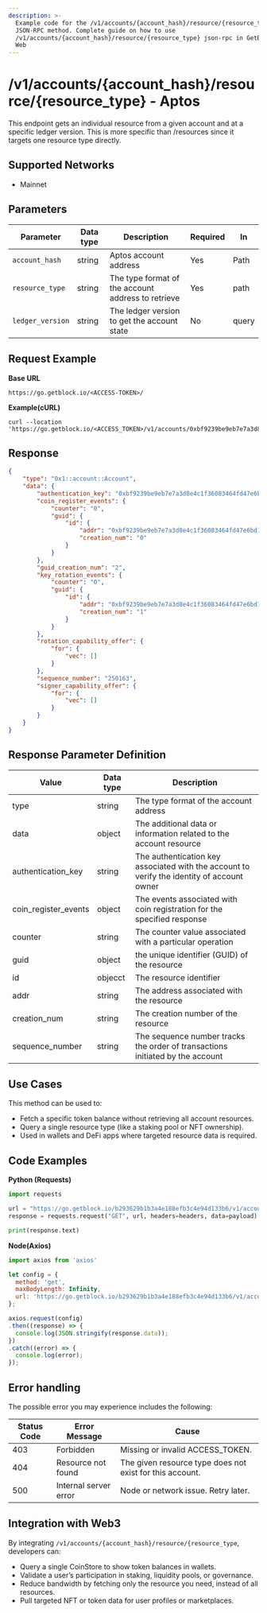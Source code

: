 ```yaml
---
description: >-
  Example code for the /v1/accounts/{account_hash}/resource/{resource_type}
  JSON-RPC method. Сomplete guide on how to use
  /v1/accounts/{account_hash}/resource/{resource_type} json-rpc in GetBlock.io
  Web
---
```


# /v1/accounts/{account\_hash}/resource/{resource\_type} - Aptos

This endpoint gets an individual resource from a given account and at a specific ledger version. This is more specific than /resources since it targets one resource type directly.

## Supported Networks

* Mainnet

## Parameters

| **Parameter**    | **Data type** | **Description**                                    | **Required** | **In** |
| ---------------- | ------------- | -------------------------------------------------- | ------------ | ------ |
| `account_hash`   | string        | Aptos account address                              | Yes          | Path   |
| `resource_type`  | string        | The type format of the account address to retrieve | Yes          | path   |
| `ledger_version` | string        | The ledger version to get the account state        | No           | query  |

## Request Example

**Base URL**

```
https://go.getblock.io/<ACCESS-TOKEN>/
```

**Example(cURL)**

```curl
curl --location 'https://go.getblock.io/<ACCESS_TOKEN>/v1/accounts/0xbf9239be9eb7e7a3d8e4c1f36083464fd47e6bd1f82a43b7c0f7ee958705a52f/resource/0x1::account::Account'
```

## Response

```json
{
    "type": "0x1::account::Account",
    "data": {
        "authentication_key": "0xbf9239be9eb7e7a3d8e4c1f36083464fd47e6bd1f82a43b7c0f7ee958705a52f",
        "coin_register_events": {
            "counter": "0",
            "guid": {
                "id": {
                    "addr": "0xbf9239be9eb7e7a3d8e4c1f36083464fd47e6bd1f82a43b7c0f7ee958705a52f",
                    "creation_num": "0"
                }
            }
        },
        "guid_creation_num": "2",
        "key_rotation_events": {
            "counter": "0",
            "guid": {
                "id": {
                    "addr": "0xbf9239be9eb7e7a3d8e4c1f36083464fd47e6bd1f82a43b7c0f7ee958705a52f",
                    "creation_num": "1"
                }
            }
        },
        "rotation_capability_offer": {
            "for": {
                "vec": []
            }
        },
        "sequence_number": "250163",
        "signer_capability_offer": {
            "for": {
                "vec": []
            }
        }
    }
}

```

## Response Parameter Definition

| Value                  | Data type | Description                                                                                |
| ---------------------- | --------- | ------------------------------------------------------------------------------------------ |
| type                   | string    | The type format of the account address                                                     |
| data                   | object    | The additional data or information related to the account resource                         |
| authentication\_key    | string    | The authentication key associated with the account to verify the identity of account owner |
| coin\_register\_events | object    | The events associated with coin registration for the specified response                    |
| counter                | string    | The counter value associated with a particular operation                                   |
| guid                   | object    | the unique identifier (GUID) of the resource                                               |
| id                     | objecct   | The resource identifier                                                                    |
| addr                   | string    | The address associated with the resource                                                   |
| creation\_num          | string    | The creation number of the resource                                                        |
| sequence\_number       | string    | The sequence number tracks the order of transactions initiated by the account              |

## Use Cases

This method can be used to:

* Fetch a specific token balance without retrieving all account resources.
* Query a single resource type (like a staking pool or NFT ownership).
* Used in wallets and DeFi apps where targeted resource data is required.

## Code Examples

**Python (Requests)**

```python
import requests

url = "https://go.getblock.io/b293629b1b3a4e188efb3c4e94d133b6/v1/accounts/0xbf9239be9eb7e7a3d8e4c1f36083464fd47e6bd1f82a43b7c0f7ee958705a52f/resource/0x1::account::Account"
response = requests.request("GET", url, headers=headers, data=payload)

print(response.text)

```

**Node(Axios)**

```js
import axios from 'axios'

let config = {
  method: 'get',
  maxBodyLength: Infinity,
  url: 'https://go.getblock.io/b293629b1b3a4e188efb3c4e94d133b6/v1/accounts/0xbf9239be9eb7e7a3d8e4c1f36083464fd47e6bd1f82a43b7c0f7ee958705a52f/resource/0x1::account::Account',
};

axios.request(config)
.then((response) => {
  console.log(JSON.stringify(response.data));
})
.catch((error) => {
  console.log(error);
});


```

## Error handling

The possible error you may experience includes the following:

| **Status Code** | **Error Message**     | **Cause**                                                |
| --------------- | --------------------- | -------------------------------------------------------- |
| 403             | Forbidden             | Missing or invalid ACCESS\_TOKEN.                        |
| 404             | Resource not found    | The given resource type does not exist for this account. |
| 500             | Internal server error | Node or network issue. Retry later.                      |

## Integration with Web3

By integrating `/v1/accounts/{account_hash}/resource/{resource_type`, developers can:

* Query a single CoinStore to show token balances in wallets.
* Validate a user’s participation in staking, liquidity pools, or governance.
* Reduce bandwidth by fetching only the resource you need, instead of all resources.
* Pull targeted NFT or token data for user profiles or marketplaces.

